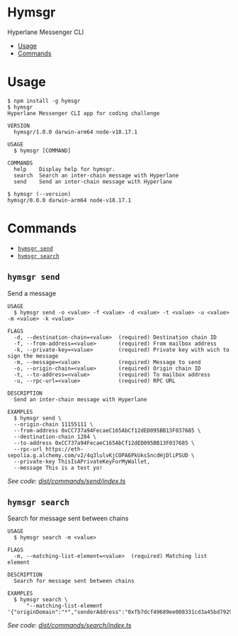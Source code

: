 Hymsgr
=================

Hyperlane Messenger CLI

<!-- toc -->
* [Usage](#usage)
* [Commands](#commands)
<!-- tocstop -->
# Usage
<!-- usage -->
```sh-session
$ npm install -g hymsgr
$ hymsgr
Hyperlane Messenger CLI app for coding challenge

VERSION
  hymsgr/1.0.0 darwin-arm64 node-v18.17.1

USAGE
  $ hymsgr [COMMAND]

COMMANDS
  help    Display help for hymsgr.
  search  Search an inter-chain message with Hyperlane
  send    Send an inter-chain message with Hyperlane

$ hymsgr (--version)
hymsgr/0.0.0 darwin-arm64 node-v18.17.1
```
<!-- usagestop -->
# Commands
<!-- commands -->
* [`hymsgr send`](#hymsgr-send)
* [`hymsgr search`](#hymsgr-search)

## `hymsgr send`

Send a message

```
USAGE
  $ hymsgr send -o <value> -f <value> -d <value> -t <value> -u <value> -m <value> -k <value>

FLAGS
  -d, --destination-chain=<value>  (required) Destination chain ID
  -f, --from-address=<value>       (required) From mailbox address
  -k, --private-key=<value>        (required) Private key with wich to sign the message
  -m, --message=<value>            (required) Message to send
  -o, --origin-chain=<value>       (required) Origin chain ID
  -t, --to-address=<value>         (required) To mailbox address
  -u, --rpc-url=<value>            (required) RPC URL

DESCRIPTION
  Send an inter-chain message with Hyperlane

EXAMPLES
  $ hymsgr send \
  --origin-chain 11155111 \
  --from-address 0xCC737a94FecaeC165AbCf12dED095BB13F037685 \
  --destination-chain 1284 \
  --to-address 0xCC737a94FecaeC165AbCf12dED095BB13F037685 \
  --rpc-url https://eth-sepolia.g.alchemy.com/v2/4q3lulvKjCOPA6PkUksSncdHjDliP5UD \
  --private-key ThisIsAPrivateKeyForMyWallet,
  --message This is a test yo!
```

_See code: [dist/commands/send/index.ts](https://github.com/huyffs/hymsgr-hyperlane-coding-challenge/blob/v1.0.0/dist/commands/send/index.ts)_

## `hymsgr search`

Search for message sent between chains


```
USAGE
  $ hymsgr search -m <value>

FLAGS
  -m, --matching-list-element=<value>  (required) Matching list element

DESCRIPTION
  Search for message sent between chains

EXAMPLES
  $ hymsgr search \
      "--matching-list-element '{"originDomain":"*","senderAddress":"0xfb7dcf49689ee008331cd3a45bd79298be3fb790","destinationDomain":"*","recipientAddress":"0xCC737a94FecaeC165AbCf12dED095BB13F037685"}"'
```

_See code: [dist/commands/search/index.ts](https://github.com/huyffs/hymsgr-hyperlane-coding-challenge/blob/v1.0.0/dist/commands/search/index.ts)_

<!-- commandsstop -->
